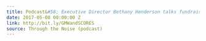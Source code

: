```yaml
---
title: Podcast&#58; Executive Director Bethany Henderson talks fundraising and partnerships
date: 2017-05-08 00:00:00 Z
link: http://bit.ly/GMWandSCORES
source: Through the Noise (podcast)
---
```


